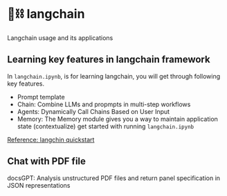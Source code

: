 # 🦜⛓️ langchain
Langchain usage and its applications


## Learning key features in langchain framework
In `langchain.ipynb`, is for learning langchain, you will get through following key features.
* Prompt template
* Chain: Combine LLMs and propmpts in multi-step workflows 
* Agents: Dynamically Call Chains Based on User Input
* Memory: The Memory module gives you a way to maintain application state (contextualize)
get started with running `langchain.ipynb`

[Reference: langchin quickstart](https://python.langchain.com/docs/get_started/quickstart)

## Chat with PDF file
docsGPT: Analysis unstructured PDF files and return panel specification in JSON representations
